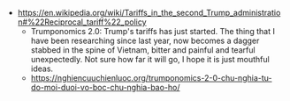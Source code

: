 - https://en.wikipedia.org/wiki/Tariffs_in_the_second_Trump_administration#%22Reciprocal_tariff%22_policy 
	- Trumponomics 2.0: Trump's tariffs has just started. The thing that I have been researching since last year, now becomes a dagger stabbed in the spine of Vietnam, bitter and painful and tearful unexpectedly. Not sure how far it will go, I hope it is just mouthful ideas.
	- https://nghiencuuchienluoc.org/trumponomics-2-0-chu-nghia-tu-do-moi-duoi-vo-boc-chu-nghia-bao-ho/